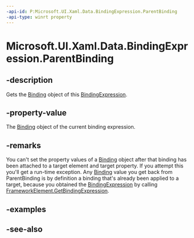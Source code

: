 ```yaml
---
-api-id: P:Microsoft.UI.Xaml.Data.BindingExpression.ParentBinding
-api-type: winrt property
---
```


<!-- Property syntax
public Windows.UI.Xaml.Data.Binding ParentBinding { get; }
-->

# Microsoft.UI.Xaml.Data.BindingExpression.ParentBinding

## -description
Gets the [Binding](binding.md) object of this [BindingExpression](bindingexpression.md).

## -property-value
The [Binding](binding.md) object of the current binding expression.

## -remarks
You can't set the property values of a [Binding](binding.md) object after that binding has been attached to a target element and target property. If you attempt this you'll get a run-time exception. Any [Binding](binding.md) value you get back from ParentBinding is by definition a binding that's already been applied to a target, because you obtained the [BindingExpression](bindingexpression.md) by calling [FrameworkElement.GetBindingExpression](/uwp/api/windows.ui.xaml.frameworkelement.getbindingexpression(windows.ui.xaml.dependencyproperty)).

## -examples

## -see-also
